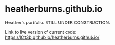 # heatherburns.github.io
Heather's portfolio. STILL UNDER CONSTRUCTION.

Link to live version of current code: https://l0tt3b.github.io/heatherburns.github.io/
